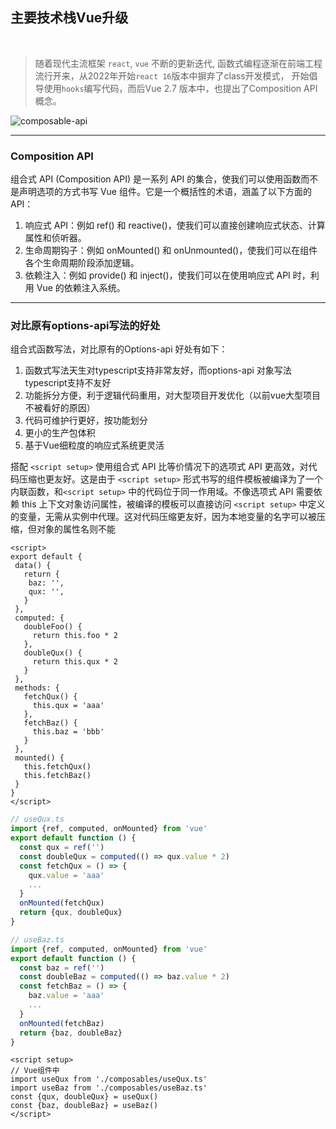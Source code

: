 ## <logos-vue v-motion :initial="{opacity: 0, y: 100}" :enter="{opacity: 1, y: 0, scale: 1}" class="rotate"/> 主要技术栈Vue升级


<br /> 

> 随着现代主流框架 `react`, `vue` 不断的更新迭代,  函数式编程逐渐在前端工程流行开来，从2022年开始`react 16`版本中摒弃了class开发模式， 开始倡导使用`hooks`编写代码，而后Vue 2.7 版本中，也提出了Composition API概念。

<div class="flex align-center justify-center">
  <img src="/assets/images/composable-api.jpg" class="w-70%" alt="composable-api" />
</div>



--- 

### Composition API

组合式 API (Composition API) 是一系列 API 的集合，使我们可以使用函数而不是声明选项的方式书写 Vue 组件。它是一个概括性的术语，涵盖了以下方面的 API：

1. 响应式 API：例如 ref() 和 reactive()，使我们可以直接创建响应式状态、计算属性和侦听器。
2. 生命周期钩子：例如 onMounted() 和 onUnmounted()，使我们可以在组件各个生命周期阶段添加逻辑。
3. 依赖注入：例如 provide() 和 inject()，使我们可以在使用响应式 API 时，利用 Vue 的依赖注入系统。

---

### 对比原有options-api写法的好处

组合式函数写法，对比原有的Options-api 好处有如下：

1. 函数式写法天生对typescript支持非常友好，而options-api 对象写法typescript支持不友好
2. 功能拆分方便，利于逻辑代码重用，对大型项目开发优化（以前vue大型项目不被看好的原因）
3. 代码可维护行更好，按功能划分
4. 更小的生产包体积
5. 基于Vue细粒度的响应式系统更灵活

搭配 `<script setup>` 使用组合式 API 比等价情况下的选项式 API 更高效，对代码压缩也更友好。这是由于 `<script setup>` 形式书写的组件模板被编译为了一个内联函数，和`<script setup>` 中的代码位于同一作用域。不像选项式 API 需要依赖 this 上下文对象访问属性，被编译的模板可以直接访问 `<script setup>` 中定义的变量，无需从实例中代理。这对代码压缩更友好，因为本地变量的名字可以被压缩，但对象的属性名则不能

<div class="flex flex-row">
  <div class="flex-1 mr-2">
  
   ```vue
   <script>
   export default {
    data() {
      return {
       baz: '',
       qux: '',
      }
    },
    computed: {
      doubleFoo() {
        return this.foo * 2
      },
      doubleQux() {
        return this.qux * 2
      }
    },
    methods: {
      fetchQux() {
        this.qux = 'aaa'
      },
      fetchBaz() {
        this.baz = 'bbb'
      }
    },
    mounted() {
      this.fetchQux()
      this.fetchBaz()
    }
   }
   </script>
   ```

  </div>
  <div class="flex-1 flex-col">
  
  <div class="mb-2">

  ```ts
  // useQux.ts
  import {ref, computed, onMounted} from 'vue'
  export default function () {
    const qux = ref('')
    const doubleQux = computed(() => qux.value * 2)
    const fetchQux = () => {
      qux.value = 'aaa'
      ...
    }
    onMounted(fetchQux)
    return {qux, doubleQux}
  }
  ```

  </div>

  <div class="mb-2">

  ```ts
  // useBaz.ts
  import {ref, computed, onMounted} from 'vue'
  export default function () {
    const baz = ref('')
    const doubleBaz = computed(() => baz.value * 2)
    const fetchBaz = () => {
      baz.value = 'aaa'
      ...
    }
    onMounted(fetchBaz)
    return {baz, doubleBaz}
  }
  ```

  </div>

  <div>

  ```vue
  <script setup>
  // Vue组件中
  import useQux from './composables/useQux.ts'
  import useBaz from './composables/useBaz.ts'
  const {qux, doubleQux} = useQux()
  const {baz, doubleBaz} = useBaz()
  </script>
  ```

  </div>
  </div>
</div>